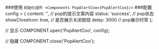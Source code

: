 ###使用
    ```
    初始化组件
    <Components PopAlertCoo={PopAlertCoo}/>
    ```
###配置
config = {
    content: '', // pop的提示文案内容
    status: 'success', // pop状态
    showCloseIcon: true, // 是否展示关闭按钮
    delay: 3000 // pop展示时常
};

// 显示
COMPONENT.open('PopAlertCoo', config);

// 隐藏
COMPONENT.close('PopAlertCoo');

```